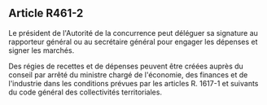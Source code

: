 Article R461-2
----
Le président de l'Autorité de la concurrence peut déléguer sa signature au
rapporteur général ou au secrétaire général pour engager les dépenses et signer
les marchés.

Des régies de recettes et de dépenses peuvent être créées auprès du conseil par
arrêté du ministre chargé de l'économie, des finances et de l'industrie dans les
conditions prévues par les articles R. 1617-1 et suivants du code général des
collectivités territoriales.
